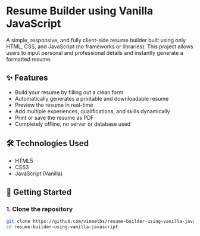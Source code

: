 # Resume Builder using Vanilla JavaScript

A simple, responsive, and fully client-side resume builder built using only HTML, CSS, and JavaScript (no frameworks or libraries). This project allows users to input personal and professional details and instantly generate a formatted resume.

## ✨ Features

- Build your resume by filling out a clean form
- Automatically generates a printable and downloadable resume
- Preview the resume in real-time
- Add multiple experiences, qualifications, and skills dynamically
- Print or save the resume as PDF
- Completely offline, no server or database used

## 🛠️ Technologies Used

- HTML5
- CSS3
- JavaScript (Vanilla)


## 🚀 Getting Started

### 1. Clone the repository

```bash
git clone https://github.com/vineetbs/resume-builder-using-vanilla-javascript.git
cd resume-builder-using-vanilla-javascript
